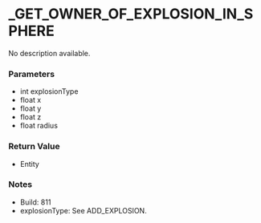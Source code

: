 # _GET_OWNER_OF_EXPLOSION_IN_SPHERE

No description available.

### Parameters
* int explosionType
* float x
* float y
* float z
* float radius

### Return Value
* Entity

### Notes
* Build: 811
* explosionType: See ADD_EXPLOSION.

